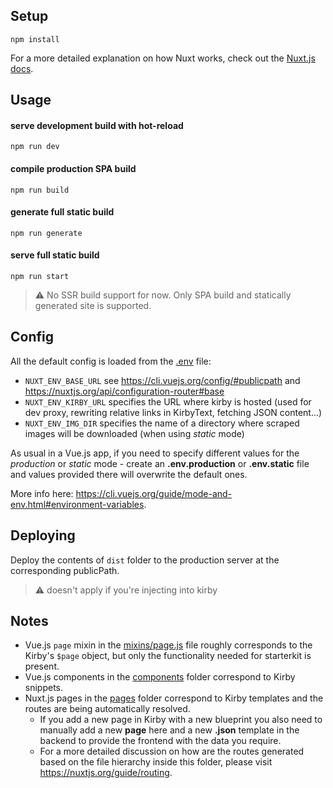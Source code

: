 ## Setup
```
npm install
```

For a more detailed explanation on how Nuxt works, check out the [Nuxt.js docs](https://nuxtjs.org).


## Usage

#### serve development build with hot-reload
```
npm run dev
```

#### compile production SPA build
```
npm run build
```

#### generate full static build
```
npm run generate
```

#### serve full static build
```
npm run start
```

> ⚠️ No SSR build support for now. Only SPA build and statically generated site is supported.


## Config

All the default config is loaded from the [.env](.env) file:
- `NUXT_ENV_BASE_URL` see https://cli.vuejs.org/config/#publicpath and https://nuxtjs.org/api/configuration-router#base
- `NUXT_ENV_KIRBY_URL` specifies the URL where kirby is hosted (used for dev proxy, rewriting relative links in KirbyText, fetching JSON content...)
- `NUXT_ENV_IMG_DIR` specifies the name of a directory where scraped images will be downloaded (when using *static* mode)

As usual in a Vue.js app, if you need to specify different values for the *production* or *static* mode - create an **.env.production** or **.env.static** file and values provided there will overwrite the default ones.

More info here: https://cli.vuejs.org/guide/mode-and-env.html#environment-variables.


## Deploying

Deploy the contents of `dist` folder to the production server at the corresponding publicPath.

> ⚠️ doesn't apply if you're injecting into kirby


## Notes

- Vue.js `page` mixin in the [mixins/page.js](mixins/page.js) file roughly corresponds to the Kirby's `$page` object, but only the functionality needed for starterkit is present.
- Vue.js components in the [components](components) folder correspond to Kirby snippets.
- Nuxt.js pages in the [pages](pages) folder correspond to Kirby templates and the routes are being automatically resolved.
  - If you add a new page in Kirby with a new blueprint you also need to manually add a new **page** here and a new **.json** template in the backend to provide the frontend with the data you require.
  - For a more detailed discussion on how are the routes generated based on the file hierarchy inside this folder, please visit https://nuxtjs.org/guide/routing.
